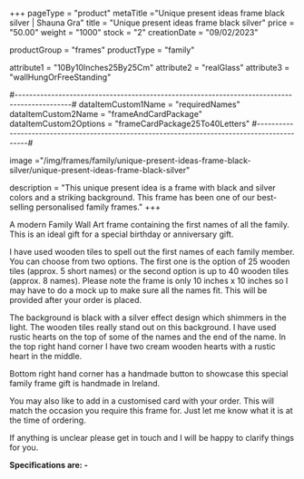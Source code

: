 +++
pageType = "product"
metaTitle ="Unique present ideas frame black silver | Shauna Gra"
title = "Unique present ideas frame black silver"
price = "50.00"
weight = "1000"
stock = "2"
creationDate = "09/02/2023"

productGroup = "frames"
productType = "family"
 
attribute1 = "10By10Inches25By25Cm" 
attribute2 = "realGlass"
attribute3 = "wallHungOrFreeStanding"
 
#---------------------------------------------------------------------------------------------#
dataItemCustom1Name = "requiredNames"
dataItemCustom2Name = "frameAndCardPackage"
dataItemCustom2Options = "frameCardPackage25To40Letters"
#---------------------------------------------------------------------------------------------#
 
image ="/img/frames/family/unique-present-ideas-frame-black-silver/unique-present-ideas-frame-black-silver"
 
description = "This unique present idea is a frame with black and silver colors and a striking background. This frame has been one of our best-selling personalised family frames."
+++

A modern Family Wall Art frame containing the first names of all the family. This is an ideal gift for a special birthday or anniversary gift.

I have used wooden tiles to spell out the first names of each family member. You can choose from two options. The first one is the option of 25 wooden tiles (approx. 5 short names) or the second option is up to 40 wooden tiles (approx. 8 names). Please note the frame is only 10 inches x 10 inches so I may have to do a mock up to make sure all the names fit. This will be provided after your order is placed.

The background is black with a silver effect design which shimmers in the light. The wooden tiles really stand out on this background. I have used rustic hearts on the top of some of the names and the end of the name. In the top right hand corner I have two cream wooden hearts with a rustic heart in the middle.

Bottom right hand corner has a handmade button to showcase this special family frame gift is handmade in Ireland.

You may also like to add in a customised card with your order. This will match the occasion you require this frame for. Just let me know what it is at the time of ordering.

If anything is unclear please get in touch and I will be happy to clarify things for you.

**Specifications are: -**
